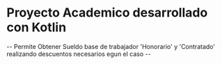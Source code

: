 # Proyecto Academico desarrollado con Kotlin
-- Permite Obtener Sueldo base de trabajador 'Honorario' y 'Contratado' realizando descuentos necesarios egun el caso --
